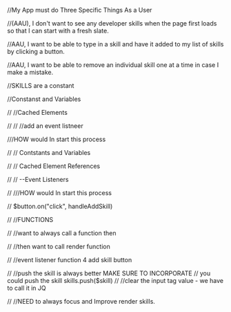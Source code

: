 //My App must do Three Specific Things As a User 

//(AAU), I don't want to see any developer skills when the page first loads so that I can start with a fresh slate.

//AAU, I want to be able to type in a skill and have it added to my list of skills by clicking a button.

//AAU, I want to be able to remove an individual skill one at a time in case I make a mistake.

//SKILLS are a constant

//Constanst and Variables



// //Cached Elements



// // //add an event listneer

///HOW would In start this process

// // Contstants and Variables


// // Cached Element References



// // --Event Listeners

// ///HOW would In start this process


// $button.on("click", handleAddSkill)


// //FUNCTIONS



// //want to always call a function then
 
//   //then want to call render function
  

// //event listener function 4 add skill button

//     //push the skill is always better MAKE SURE TO INCORPORATE
//     you could push the skill skills.push($skill)
//     //clear the input tag value - we have to call it in JQ


// //NEED to always focus and Improve render skills.